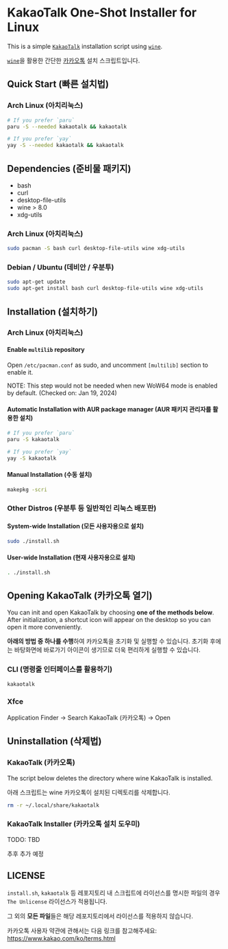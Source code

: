 # KakaoTalk One-Shot Installer for Linux

This is a simple [`KakaoTalk`](https://www.kakaocorp.com/page/service/service/KakaoTalk) installation script using [`wine`](https://www.winehq.org/).

[`wine`](https://www.winehq.org/)을 활용한 간단한 [카카오톡](https://www.kakaocorp.com/page/service/service/KakaoTalk) 설치 스크립트입니다.

## Quick Start (빠른 설치법)

### Arch Linux (아치리눅스)

```bash
# If you prefer `paru`
paru -S --needed kakaotalk && kakaotalk

# If you prefer `yay`
yay -S --needed kakaotalk && kakaotalk
```

## Dependencies (준비물 패키지)

- bash
- curl
- desktop-file-utils
- wine > 8.0
- xdg-utils

### Arch Linux (아치리눅스)

```bash
sudo pacman -S bash curl desktop-file-utils wine xdg-utils
```

### Debian / Ubuntu (데비안 / 우분투)

```bash
sudo apt-get update
sudo apt-get install bash curl desktop-file-utils wine xdg-utils
```

## Installation (설치하기)

### Arch Linux (아치리눅스)

#### Enable `multilib` repository

Open `/etc/pacman.conf` as sudo, and uncomment `[multilib]` section to enable it.

NOTE: This step would not be needed when new WoW64 mode is enabled by default. (Checked on: Jan 19, 2024)

#### Automatic Installation with AUR package manager (AUR 패키지 관리자를 활용한 설치)

```bash
# If you prefer `paru`
paru -S kakaotalk

# If you prefer `yay`
yay -S kakaotalk
```

#### Manual Installation (수동 설치)

```bash
makepkg -scri
```

### Other Distros (우분투 등 일반적인 리눅스 배포판)

#### System-wide Installation (모든 사용자용으로 설치)

```bash
sudo ./install.sh
```

#### User-wide Installation (현재 사용자용으로 설치)

```bash
. ./install.sh
```

## Opening KakaoTalk (카카오톡 열기)

You can init and open KakaoTalk by choosing **one of the methods below**.
After initialization, a shortcut icon will appear on the desktop so you can open it more conveniently.

**아래의 방법 중 하나를 수행**하여 카카오톡을 초기화 및 실행할 수 있습니다.
초기화 후에는 바탕화면에 바로가기 아이콘이 생기므로 더욱 편리하게 실행할 수 있습니다.

### CLI (명령줄 인터페이스를 활용하기)

```bash
kakaotalk
```

### Xfce

Application Finder -> Search KakaoTalk (카카오톡) -> Open

## Uninstallation (삭제법)

### KakaoTalk (카카오톡)

The script below deletes the directory where wine KakaoTalk is installed.

아래 스크립트는 wine 카카오톡이 설치된 디렉토리를 삭제합니다.

```bash
rm -r ~/.local/share/kakaotalk
```

### KakaoTalk Installer (카카오톡 설치 도우미)

TODO: TBD

추후 추가 예정

## LICENSE

`install.sh`, `kakaotalk` 등 레포지토리 내 스크립트에 라이선스를 명시한 파일의 경우 `The Unlicense` 라이선스가 적용됩니다.

그 외의 **모든 파일**들은 해당 레포지토리에서 라이선스를 적용하지 않습니다.

카카오톡 사용자 약관에 관해서는 다음 링크를 참고해주세요: https://www.kakao.com/ko/terms.html
